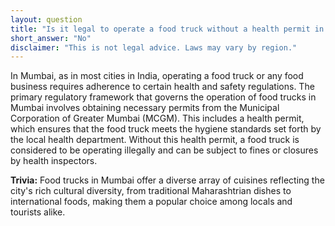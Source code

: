 ```yaml
---
layout: question
title: "Is it legal to operate a food truck without a health permit in downtown Mumbai?"
short_answer: "No"
disclaimer: "This is not legal advice. Laws may vary by region."
---
```


In Mumbai, as in most cities in India, operating a food truck or any food business requires adherence to certain health and safety regulations. The primary regulatory framework that governs the operation of food trucks in Mumbai involves obtaining necessary permits from the Municipal Corporation of Greater Mumbai (MCGM). This includes a health permit, which ensures that the food truck meets the hygiene standards set forth by the local health department. Without this health permit, a food truck is considered to be operating illegally and can be subject to fines or closures by health inspectors.

**Trivia:** Food trucks in Mumbai offer a diverse array of cuisines reflecting the city's rich cultural diversity, from traditional Maharashtrian dishes to international foods, making them a popular choice among locals and tourists alike.
